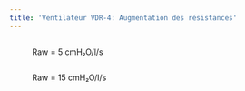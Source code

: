 ```yaml
---
title: 'Ventilateur VDR-4: Augmentation des résistances'
---
```


<figure style='display: inline-block; width:49%'>
    <script>
        var gr1 = new gs.graph(null);
    </script>
    <figcaption>Raw = 5 cmH₂O/l/s</figcaption>
</figure>


<figure style='display: inline-block; width:49%'>
    <script>
        var gr2 = new gs.graph( null);
    </script>
    <figcaption>Raw = 15 cmH₂O/l/s</figcaption>
</figure>

<script>
	var vent = new sv.VDR();
	vent.Fiph = 1.0;
	vent.CPR=0;
	vent.Tvent = 6;
	vent.lpop = 6;
    vent.Fperc = 300;

	var lung1 = new sv.SimpleLung();

	var lung2 = new sv.SimpleLung();
	lung2.Raw = 15;

	var d1 = vent.ventilate(lung1).timeData;

	vent.time = 0;
	var d2 = vent.ventilate(lung2).timeData;

	fx = function(d){return d.time};
	fy = function(d){return d.Pao};

    for(let gr of [gr1, gr2]){
        gr.nticksX = 5;
        gr.setscale(d2, fx, fy)
            .setidx("Temps (s)")
            .setidy("Pression (cmH₂O)");
    }

	gr2.tracer(d2, fx, fy);
	gr1.tracer(d1, fx, fy);
</script>
